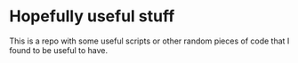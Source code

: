 # Hopefully useful stuff

This is a repo with some useful scripts or other random pieces of code that
I found to be useful to have.
